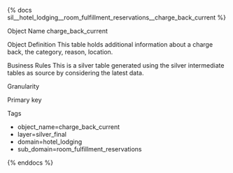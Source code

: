 {% docs sil__hotel_lodging__room_fulfillment_reservations__charge_back_current %}

Object Name
charge_back_current

Object Definition
This table holds additional information about a charge back, the category, reason, location.

Business Rules
This is a silver table generated using the silver intermediate tables as source by considering the latest data.

Granularity

Primary key

Tags
- object_name=charge_back_current
- layer=silver_final
- domain=hotel_lodging
- sub_domain=room_fulfillment_reservations

{% enddocs %}